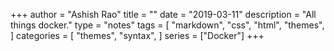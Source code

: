 +++
author = "Ashish Rao"
title = ""
date = "2019-03-11"
description = "All things docker."
type = "notes"
tags = [
    "markdown",
    "css",
    "html",
    "themes",
]
categories = [
    "themes",
    "syntax",
]
series = ["Docker"]
+++